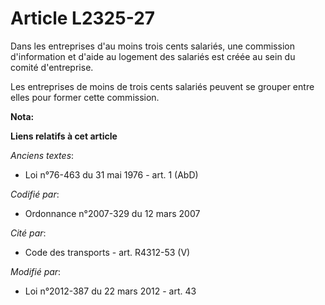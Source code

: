# Article L2325-27

Dans les entreprises     d'au moins trois cents salariés, une commission d'information et d'aide au logement des salariés est
créée au sein du comité d'entreprise. 

Les entreprises de moins de trois cents salariés peuvent se grouper entre elles pour former cette commission.

**Nota:**



**Liens relatifs à cet article**

_Anciens textes_:

  - Loi n°76-463 du 31 mai 1976 - art. 1 (AbD)

_Codifié par_:

  - Ordonnance n°2007-329 du 12 mars 2007

_Cité par_:

  - Code des transports - art. R4312-53 (V)

_Modifié par_:

  - Loi n°2012-387 du 22 mars 2012 - art. 43
